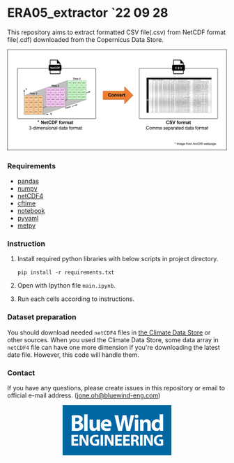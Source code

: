 # ERA05_extractor `22 09 28
This repository aims to extract formatted CSV file(.csv) from NetCDF format file(.cdf) downloaded from the Copernicus Data Store.
<p align="center">
  <img src="./src/abstract_img.png" width="800" alt="Logo">
</p>

### Requirements
- [pandas](https://pandas.pydata.org/docs/getting_started/install.html)
- [numpy](https://numpy.org/install/)
- [netCDF4](https://github.com/Unidata/netcdf4-python)
- [cftime](https://unidata.github.io/cftime/installing.html)
- [notebook](https://jupyter.org/install)
- [pyyaml](https://pypi.org/project/PyYAML/)
- [metpy](https://unidata.github.io/MetPy/latest/userguide/installguide.html)


### Instruction 
1. Install required python libraries with below scripts in project directory.
   ```
   pip install -r requirements.txt
   ```
2. Open with Ipython file `main.ipynb`.

3. Run each cells according to instructions.

### Dataset preparation
You should download needed `netCDF4` files in [the Climate Data Store](https://cds.climate.copernicus.eu/cdsapp#!/dataset/reanalysis-era5-pressure-levels?tab=overview, "Copernicus Data Center link") or other sources.  When you used the Climate Data Store, some data array in `netCDF4` file can have one more dimension if you're downloading the latest date file. However, this code will handle them.

### Contact
If you have any questions, please create issues in this repository or email to official e-mail address. (jone.oh@bluewind-eng.com) 

<p align="center">
  <img src="./src/blue_wind_engineering_logo.png" width="250" alt="Logo">
</p>
